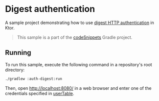 # Digest authentication
A sample project demonstrating how to use [digest HTTP authentication](https://ktor.io/docs/digest.html) in Ktor.
> This sample is a part of the [codeSnippets](../../README.md) Gradle project.

## Running
To run this sample, execute the following command in a repository's root directory:
```bash
./gradlew :auth-digest:run
```

Then, open [http://localhost:8080/](http://localhost:8080/) in a web browser and enter one of the credentials specified in [userTable](src/main/kotlin/com/example/Application.kt).
